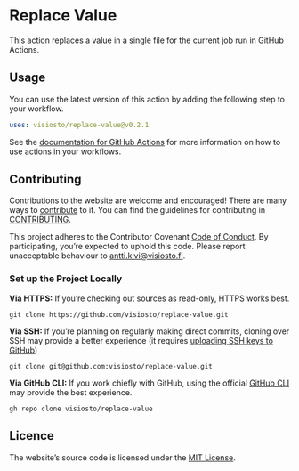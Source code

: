 # Replace Value

This action replaces a value in a single file for the current job run in GitHub Actions.

## Usage

You can use the latest version of this action by adding the following step to your workflow.

```yml
uses: visiosto/replace-value@v0.2.1
```

See the [documentation for GitHub Actions](https://docs.github.com/en/actions/reference/workflow-syntax-for-github-actions#jobsjob_idstepsuses) for more information on how to use actions in your workflows.

## Contributing

Contributions to the website are welcome and encouraged! There are many ways to [contribute](https://github.com/visiosto/.github/blob/main/CONTRIBUTING.md#how-can-i-contribute) to it. You can find the guidelines for contributing in [CONTRIBUTING](https://github.com/visiosto/.github/blob/main/CONTRIBUTING.md).

This project adheres to the Contributor Covenant [Code of Conduct](https://github.com/visiosto/.github/blob/main/CODE_OF_CONDUCT.md). By participating, you’re expected to uphold this code. Please report unacceptable behaviour to antti.kivi@visiosto.fi.

### Set up the Project Locally

**Via HTTPS:** If you’re checking out sources as read-only, HTTPS works best.

    git clone https://github.com/visiosto/replace-value.git

**Via SSH:** If you’re planning on regularly making direct commits, cloning over SSH may provide a better experience (it requires [uploading SSH keys to GitHub](https://help.github.com/articles/adding-a-new-ssh-key-to-your-github-account/))

    git clone git@github.com:visiosto/replace-value.git

**Via GitHub CLI:** If you work chiefly with GitHub, using the official [GitHub CLI](https://cli.github.com) may provide the best experience.

    gh repo clone visiosto/replace-value

## Licence

The website’s source code is licensed under the [MIT License](LICENCE).

